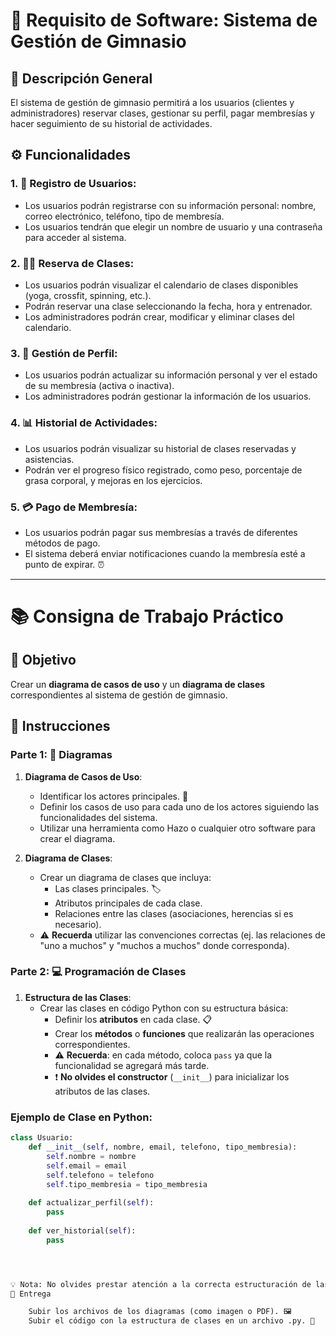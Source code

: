 # 💪 Requisito de Software: Sistema de Gestión de Gimnasio

## 📝 Descripción General

El sistema de gestión de gimnasio permitirá a los usuarios (clientes y administradores) reservar clases, gestionar su perfil, pagar membresías y hacer seguimiento de su historial de actividades.

## ⚙️ Funcionalidades

### 1. 👤 Registro de Usuarios:
- Los usuarios podrán registrarse con su información personal: nombre, correo electrónico, teléfono, tipo de membresía.
- Los usuarios tendrán que elegir un nombre de usuario y una contraseña para acceder al sistema.

### 2. 🏋️‍♂️ Reserva de Clases:
- Los usuarios podrán visualizar el calendario de clases disponibles (yoga, crossfit, spinning, etc.).
- Podrán reservar una clase seleccionando la fecha, hora y entrenador.
- Los administradores podrán crear, modificar y eliminar clases del calendario.

### 3. 👥 Gestión de Perfil:
- Los usuarios podrán actualizar su información personal y ver el estado de su membresía (activa o inactiva).
- Los administradores podrán gestionar la información de los usuarios.

### 4. 📊 Historial de Actividades:
- Los usuarios podrán visualizar su historial de clases reservadas y asistencias.
- Podrán ver el progreso físico registrado, como peso, porcentaje de grasa corporal, y mejoras en los ejercicios.

### 5. 💳 Pago de Membresía:
- Los usuarios podrán pagar sus membresías a través de diferentes métodos de pago.
- El sistema deberá enviar notificaciones cuando la membresía esté a punto de expirar. ⏰

---

# 📚 Consigna de Trabajo Práctico

## 🎯 Objetivo
Crear un **diagrama de casos de uso** y un **diagrama de clases** correspondientes al sistema de gestión de gimnasio.

## 🔧 Instrucciones

### Parte 1: 🔄 Diagramas

1. **Diagrama de Casos de Uso**:
   - Identificar los actores principales. 👥
   - Definir los casos de uso para cada uno de los actores siguiendo las funcionalidades del sistema.
   - Utilizar una herramienta como Hazo o cualquier otro software para crear el diagrama.

2. **Diagrama de Clases**:
   - Crear un diagrama de clases que incluya:
     - Las clases principales. 🏷️
     - Atributos principales de cada clase.
     - Relaciones entre las clases (asociaciones, herencias si es necesario).
   - ⚠️ **Recuerda** utilizar las convenciones correctas (ej. las relaciones de "uno a muchos" y "muchos a muchos" donde corresponda).

### Parte 2: 💻 Programación de Clases

1. **Estructura de las Clases**:
   - Crear las clases en código Python con su estructura básica:
     - Definir los **atributos** en cada clase. 📋
     - Crear los **métodos** o **funciones** que realizarán las operaciones correspondientes.
     - ⚠️ **Recuerda**: en cada método, coloca `pass` ya que la funcionalidad se agregará más tarde.
     - ❗ **No olvides el constructor** (`__init__`) para inicializar los atributos de las clases.

### Ejemplo de Clase en Python:

```python
class Usuario:
    def __init__(self, nombre, email, telefono, tipo_membresia):
        self.nombre = nombre
        self.email = email
        self.telefono = telefono
        self.tipo_membresia = tipo_membresia
    
    def actualizar_perfil(self):
        pass
    
    def ver_historial(self):
        pass




💡 Nota: No olvides prestar atención a la correcta estructuración de las clases y métodos. 🧠
🚀 Entrega

    Subir los archivos de los diagramas (como imagen o PDF). 🖼️
    Subir el código con la estructura de clases en un archivo .py. 💾
